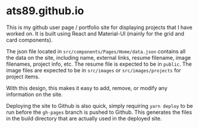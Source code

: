 # ats89.github.io

This is my github user page / portfolio site for displaying projects that I have worked on. It is built using React and Material-UI (mainly for the grid and card components).

The json file located in `src/components/Pages/Home/data.json` contains all the data on the site, including name, external links, resume filename, image filenames, project info, etc. The resume file is expected to be in `public`. The image files are expected to be in `src/images` or `src/images/projects` for project items.

With this design, this makes it easy to add, remove, or modify any information on the site.

Deploying the site to Github is also quick, simply requiring `yarn deploy` to be run before the `gh-pages` branch is pushed to Github. This generates the files in the build directory that are actually used in the deployed site.

